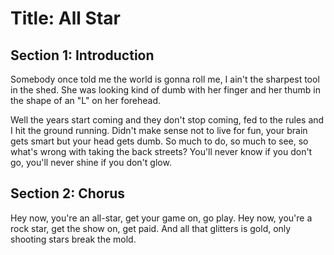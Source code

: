 # Title: All Star

## Section 1: Introduction
Somebody once told me the world is gonna roll me, I ain't the sharpest tool in the shed. She was looking kind of dumb with her finger and her thumb in the shape of an "L" on her forehead.

Well the years start coming and they don't stop coming, fed to the rules and I hit the ground running. Didn't make sense not to live for fun, your brain gets smart but your head gets dumb. So much to do, so much to see, so what's wrong with taking the back streets?
You'll never know if you don't go, you'll never shine if you don't glow.

## Section 2: Chorus
Hey now, you're an all-star, get your game on, go play. Hey now, you're a rock star, get the show on, get paid. And all that glitters is gold, only shooting stars break the mold.